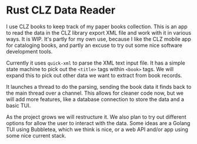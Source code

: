 # Rust CLZ Data Reader

I use CLZ books to keep track of my paper books collection.
This is an app to read the data in the CLZ library export XML
file and work with it in various ways. It is WIP. It's partly
for my own use, because I like the CLZ mobile app for cataloging
books, and partly an excuse to try out some nice software
development tools.

Currently it uses `quick-xml` to parse the XML text input file.
It has a simple state machine to pick out the `<title>` tags
within `<book>` tags. We will expand this to pick out other data
we want to extract from book records.

It launches a thread to do the parsing, sending the book data
it finds back to the main thread over a channel. This allows for
cleaner code now, but we will add more features, like a database
connection to store the data and a basic TUI.

As the project grows we will restructure it. We also plan to try
out different options for allow the user to interact with the
data. Some ideas are a Golang TUI using Bubbletea, which we think
is nice, or a web API and/or app using some nice current stack.
